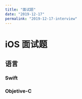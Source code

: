 ```yaml
---
title: "面试题"
date: "2019-12-17"
permalink: "2019-12-17-interview"
---
```


# iOS 面试题

## 语言

### Swift

### Objetive-C
